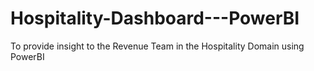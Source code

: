 # Hospitality-Dashboard---PowerBI
To provide insight to the Revenue Team in the Hospitality Domain using PowerBI
